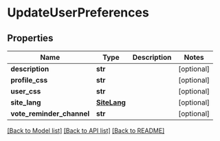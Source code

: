# UpdateUserPreferences

## Properties
Name | Type | Description | Notes
------------ | ------------- | ------------- | -------------
**description** | **str** |  | [optional] 
**profile_css** | **str** |  | [optional] 
**user_css** | **str** |  | [optional] 
**site_lang** | [**SiteLang**](SiteLang.md) |  | [optional] 
**vote_reminder_channel** | **str** |  | [optional] 

[[Back to Model list]](../README.md#documentation-for-models) [[Back to API list]](../README.md#documentation-for-api-endpoints) [[Back to README]](../README.md)


